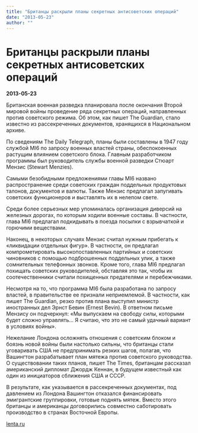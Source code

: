 ```yaml
---
title: "Британцы раскрыли планы секретных антисоветских операций"
date: "2013-05-23"
author: ""
---
```


# Британцы раскрыли планы секретных антисоветских операций

**2013-05-23** 

Британская военная разведка планировала после окончания Второй мировой войны проведение ряда секретных операций, направленных против советского режима. Об этом, как пишет The Guardian, стало известно из рассекреченных документов, хранящихся в Национальном архиве.

По сведениям The Daily Telegraph, планы были составлены в 1947 году службой MI6 по запросу военных властей страны, обеспокоенных растущим влиянием советского блока. Главным разработчиком программы был руководитель службы военной разведки Стюарт Мензис (Stewart Menzies).

Самыми безобидными предложениями главы MI6 названо распространение среди советских граждан поддельных продуктовых талонов, документов и валюты. Также Мензис предлагал запугивать советских функционеров и выставлять их в нелепом свете.

Среди более серьезных мер упоминалась организация диверсий на железных дорогах, по которым ходили военные составы. В частности, глава MI6 предлагал подкидывать в поезда посылки с взрывчаткой и горючими веществами.

Наконец, в некоторых случаях Мензис считал нужным прибегать к «ликвидации отдельных фигур». В частности, он предлагал компрометировать высокопоставленных партийных и советских чиновников с помощью подброшенных поддельных улик, а также сомнительных телефонных звонков. Кроме того, глава MI6 предлагал похищать советских руководителей, обставляя это так, чтобы их соотечественники считали похищенных предателями и перебежчиками.

Несмотря на то, что программа MI6 была разработана по запросу властей, в правительстве ее признали неприемлемой. В частности, как пишет The Guardian, резко против плана выступил министр иностранных дел Эрнст Бевин (Ernest Bevin). В ответном письме Мензису он подчеркнул: «Мы выпускаем на свободу силы, которыми будет сложно управлять... Я считаю, что это не самый удачный вариант в условиях войны».

Нежелание Лондона осложнять отношения с советским блоком и боязнь новой войны были настолько сильны, что британцы стали уговаривать США не предпринимать резких шагов, полагая, что Вашингтон разрабатывает план мятежа против советского руководства. О существовании таких планов, пишет The Times, британцам рассказал американский дипломат Джордж Кеннан, в будущем известный как один из инициаторов сближения США и СССР.

В результате, как указывается в рассекреченных документах, под давлением из Лондона Вашингтон отказался финансировать эмигрантские группировки, готовые поднять мятеж. Вместо этого британцы и американцы договорились совместно саботировать производство в странах Восточной Европы.

[lenta.ru](http://lenta.ru/)